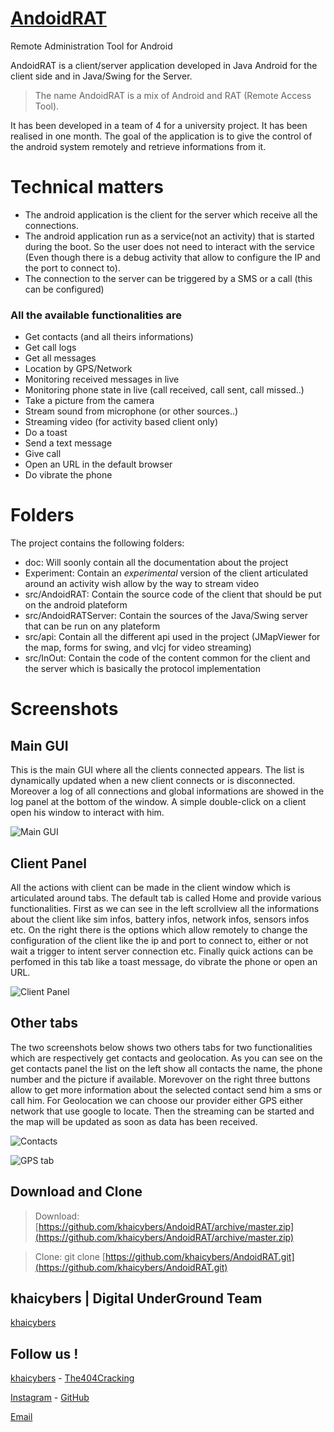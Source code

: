 [AndoidRAT](https://github.com/khaicybers/AndoidRAT)
========

Remote Administration Tool for Android

AndoidRAT is a client/server application developed in Java Android for the client side and in Java/Swing for the Server.

> The name AndoidRAT is a mix of Android and RAT (Remote Access Tool).

It has been developed in a team of 4 for a university project. It has been realised in one month. The goal of the application is to give the control of the android system remotely and retrieve informations from it.

# Technical matters

* The android application is the client for the server which receive all the connections. 
* The android application run as a service(not an activity) that is started during the boot. So the user does not need to interact with the service (Even though there is a debug activity that allow to configure the IP and the port to connect to). 
* The connection to the server can be triggered by a SMS or a call (this can be configured)

### All the available functionalities are

* Get contacts (and all theirs informations) 
* Get call logs 
* Get all messages 
* Location by GPS/Network 
* Monitoring received messages in live 
* Monitoring phone state in live (call received, call sent, call missed..) 
* Take a picture from the camera 
* Stream sound from microphone (or other sources..) 
* Streaming video (for activity based client only) 
* Do a toast 
* Send a text message 
* Give call 
* Open an URL in the default browser 
* Do vibrate the phone

# Folders

The project contains the following folders:

* doc: Will soonly contain all the documentation about the project
* Experiment: Contain an *experimental* version of the client articulated around an activity wish allow by the way to stream video
* src/AndoidRAT: Contain the source code of the client that should be put on the android plateform
* src/AndoidRATServer: Contain the sources of the Java/Swing server that can be run on any plateform
* src/api: Contain all the different api used in the project (JMapViewer for the map, forms for swing, and vlcj for video streaming)
* src/InOut: Contain the code of the content common for the client and the server which is basically the protocol implementation

# Screenshots

## Main GUI

This is the main GUI where all the clients connected appears. The list is dynamically updated when a new client connects or is disconnected. Moreover a log of all connections and global informations are showed in the log panel at the bottom of the window. A simple double-click on a client open his window to interact with him.

![Main GUI](https://raw.github.com/khaicybers/AndoidRAT/master/doc/main.png?raw=true)

## Client Panel

All the actions with client can be made in the client window which is articulated around tabs. The default tab is called Home and provide various functionalities. First as we can see in the left scrollview all the informations about the client like sim infos, battery infos, network infos, sensors infos etc. On the right there is the options which allow remotely to change the configuration of the client like the ip and port to connect to, either or not wait a trigger to intent server connection etc. Finally quick actions can be perfomed in this tab like a toast message, do vibrate the phone or open an URL.

![Client Panel](https://raw.github.com/khaicybers/AndoidRAT/master/doc/homepanel.png?raw=true)

## Other tabs

The two screenshots below shows two others tabs for two functionalities which are respectively get contacts and geolocation. As you can see on the get contacts panel the list on the left show all contacts the name, the phone number and the picture if available. Morevover on the right three buttons allow to get more information about the selected contact send him a sms or call him. For Geolocation we can choose our provider either GPS either network that use google to locate. Then the streaming can be started and the map will be updated as soon as data has been received.

![Contacts](https://raw.github.com/khaicybers/AndoidRAT/master/doc/contact.png?raw=true)

![GPS tab](https://raw.github.com/khaicybers/AndoidRAT/master/doc/gps.png?raw=true)

## Download and Clone
> Download: [https://github.com/khaicybers/AndoidRAT/archive/master.zip](https://github.com/khaicybers/AndoidRAT/archive/master.zip)

> Clone: git clone [https://github.com/khaicybers/AndoidRAT.git](https://github.com/khaicybers/AndoidRAT.git)

## khaicybers | Digital UnderGround Team
[khaicybers](https://T.me/duykhairat)

## Follow us !
[khaicybers](https://T.me/duykhairat) - [The404Cracking](https://T.me/The404Cracking)

[Instagram](https://instagram.com/dykhainee) - [GitHub](https://github.com/khaicybers)

[Email](mailto:khaicybers@Gmail.Com)
